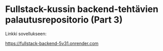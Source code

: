 # Fullstack-kussin backend-tehtävien palautusrepositorio (Part 3)

Linkki sovellukseen:

https://fullstack-backend-5v31.onrender.com

